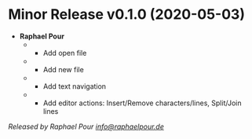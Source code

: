 # Minor Release v0.1.0 (2020-05-03)
  * **Raphael Pour**
    * - Add open file
    * - Add new file
    * - Add text navigation
    * - Add editor actions: Insert/Remove characters/lines, Split/Join lines

*Released by Raphael Pour <info@raphaelpour.de>*
